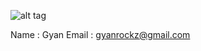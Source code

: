 ![alt tag](https://avatars2.githubusercontent.com/u/21207362?v=3&s=460)

Name : Gyan
Email : gyanrockz@gmail.com
